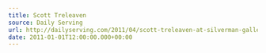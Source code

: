 ```yaml
---
title: Scott Treleaven
source: Daily Serving
url: http://dailyserving.com/2011/04/scott-treleaven-at-silverman-gallery/
date: 2011-01-01T12:00:00.000+00:00
---
```

